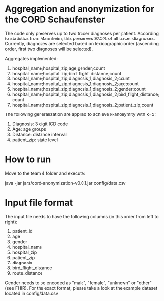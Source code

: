 # Aggregation and anonymization for the CORD Schaufenster

The code only preserves up to two tracer diagnoses per patient. According to statistics from Mannheim, this preserves 97.5% of all tracer diagnoses.
Currently, diagnoses are selected based on lexicographic order (ascending order, first two diagnoses will be selected).

Aggregates implemented:

1. hospital_name;hospital_zip;age;gender;count
2. hospital_name;hospital_zip;bird_flight_distance;count
3. hospital_name;hospital_zip;diagnosis_1;diagnosis_2;count
4. hospital_name;hospital_zip;diagnosis_1;diagnosis_2;age;count
5. hospital_name;hospital_zip;diagnosis_1;diagnosis_2;gender;count
6. hospital_name;hospital_zip;diagnosis_1;diagnosis_2;bird_flight_distance;count
7. hospital_name;hospital_zip;diagnosis_1;diagnosis_2;patient_zip;count

The following generalization are applied to achieve k-anonymity with k=5:

1. Diagnosis: 3 digit ICD code
2. Age: age groups
3. Distance: distance interval
4. patient_zip: state level

# How to run

Move to the team 4 folder and execute:

java -jar jars/cord-anonymization-v0.0.1.jar config/data.csv

# Input file format

The input file needs to have the following columns (in this order from left to right):

1. patient_id
2. age
3. gender
4. hospital_name
5. hospital_zip
6. patient_zip
7. diagnosis
8. bird_flight_distance
9. route_distance

Gender needs to be encoded as "male", "female", "unknown" or "other" (see FHIR).
For the exact format, please take a look at the example dataset located in config/data.csv
